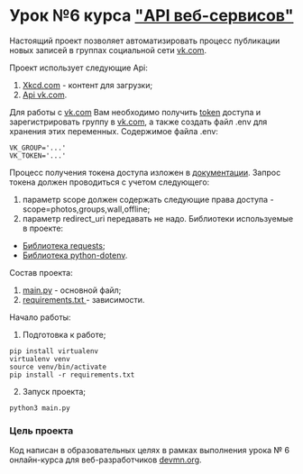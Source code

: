 # Урок №6  курса ["API веб-сервисов"](https://dvmn.org/modules/web-api/)

Настоящий проект позволяет автоматизировать процесс публикации новых записей в группах социальной сети [vk.com](https://vk.com).


Проект использует следующие Api:
1. [Хkcd.com](https://xkcd.com/json.html) - контент для загрузки;
2. [Api vk.com](https://vk.com/dev).

Для работы с [vk.com](https://vk.com) Вам необходимо получить [token](https://vk.com/dev/implicit_flow_user) доступа и зарегистрировать группу в [vk.com](https://vk.com),
а также создать файл .env для хранения этих переменных.
Содержимое файла .env:
   ```
   VK_GROUP='...'
   VK_TOKEN='...'
   ```

Процесс получения токена доступа изложен в [документации](https://vk.com/dev/implicit_flow_user). Запрос токена должен проводиться с учетом следующего:
1. параметр scope должен содержать следующие права доступа - scope=photos,groups,wall,offline;
2. параметр redirect_uri передавать не надо.
Библиотеки используемые в проекте:

* [Библиотека requests](https://requests.readthedocs.io/en/master/user/install/#install);
* [Библиотека python-dotenv](https://pypi.org/project/python-dotenv/).


Состав проекта:
1. [main.py](https://github.com/ArtsAnton/devman_hw/tree/main/api/les_6/main.py) - основной файл;
2. [requirements.txt ](https://github.com/ArtsAnton/devman_hw/tree/main/api/les_6/requirements.txt) - зависимости.

Начало работы:
1. Подготовка к работе;

```
pip install virtualenv
virtualenv venv
source venv/bin/activate
pip install -r requirements.txt 
```
2. Запуск проекта;
```
python3 main.py
```

### Цель проекта

Код написан в образовательных целях в рамках выполнения урока № 6 онлайн-курса для веб-разработчиков [devmn.org](https://dvmn.org/modules/).
